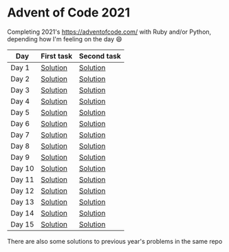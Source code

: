 # Advent of Code 2021
Completing 2021's https://adventofcode.com/ with Ruby and/or Python, depending how I'm feeling on the day 😄

| __Day__   | __First task__ | __Second task__ |
|-------|-------|--------|
| Day 1 | [Solution](day1/1.rb) | [Solution](day1/2.rb) |
| Day 2 | [Solution](day2/1.rb) | [Solution](day2/1.rb) |
| Day 3 | [Solution](day3/1.rb) | [Solution](day3/2.rb) |
| Day 4 | [Solution](day4/1.rb) | [Solution](day4/2.rb) |
| Day 5 | [Solution](day5/1.rb) | [Solution](day5/2.rb) |
| Day 6 | [Solution](day6/1.rb) | [Solution](day6/2.rb) |
| Day 7 | [Solution](day7/1.rb) | [Solution](day7/1.rb) |
| Day 8 | [Solution](day8/1.rb) | [Solution](day8/1.rb) |
| Day 9 | [Solution](day9/1.rb) | [Solution](day9/2.py) |
| Day 10 | [Solution](day10/1.py) | [Solution](day10/1.py) |
| Day 11 | [Solution](day11/1.py) | [Solution](day11/1.py) |
| Day 12 | [Solution](day12/1.py) | [Solution](day12/1.py) |
| Day 13 | [Solution](day13/1.py) | [Solution](day13/1.py) |
| Day 14 | [Solution](day14/1.py) | [Solution](day14/1.py) |
| Day 15 | [Solution](day15/1.py) | [Solution](day15/2.py) |

There are also some solutions to previous year's problems in the same repo

